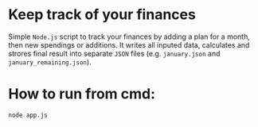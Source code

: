 # Keep track of your finances

Simple `Node.js` script to track your finances by adding a plan for a month, then new spendings or additions. It writes all inputed data, calculates and strores final result into separate `JSON` files (e.g. `january.json` and `january_remaining.json`).

# How to run from cmd:
```sh
node app.js
```